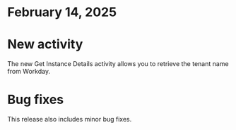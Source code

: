 ﻿# February 14, 2025

# New activity

The new Get Instance Details activity allows you to retrieve the tenant name
                from Workday.

# Bug fixes

This release also includes minor bug fixes.
